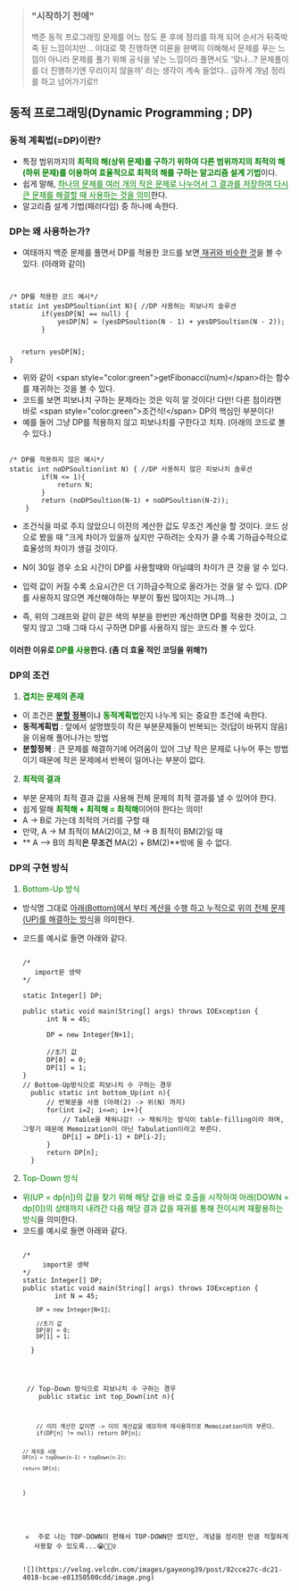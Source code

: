 <blockquote>
<h3 id="시작하기-전에">&quot;시작하기 전에&quot;</h3>
<p>백준 동적 프로그래밍 문제를 어느 정도 푼 후에 정리를 하게 되어 순서가 뒤죽박죽 된 느낌이지만...
이대로 쭉 진행하면 이론을 완벽히 이해해서 문제를 푸는 느낌이 아니라 문제를 풀기 위해 공식을 넣는 느낌이라 풀면서도 '맞나...? 문제풀이를 더 진행하기엔 무리이지 않을까' 라는 생각이 계속 들었다.. 급하게 개념 정리를 하고 넘어가기로!!</p>
</blockquote>
<h2 id="동적-프로그래밍dynamic-programming--dp">동적 프로그래밍(Dynamic Programming ; DP)</h2>
<h3 id="동적-계획법dp이란">동적 계획법(=DP)이란?</h3>
<ul>
<li>특정 범위까지의 <span style="color: green;"><strong>최적의 해(상위 문제)를 구하기 위하여 다른 범위까지의 최적의 해(하위 문제)를 이용하여 효율적으로 최적의 해를 구하는 알고리즘 설계 기법</strong></span>이다.</li>
<li>쉽게 말해, <span style="color: green; border-bottom: 1px solid green;">하나의 문제를 여러 개의 작은 문제로 나누어서 그 결과를 저장하여 다시 큰 문제를 해결할 때 사용하는 것을 의미</span>한다.</li>
<li>알고리즘 설계 기법(패러다임) 중 하나에 속한다.</li>
</ul>
<h3 id="dp는-왜-사용하는가">DP는 왜 사용하는가?</h3>
<ul>
<li>여태까지 백준 문제를 풀면서 DP를 적용한 코드를 보면<span style="border-bottom: 1px solid black;"> 재귀와 비슷한 것</span>을 볼 수 있다. (아래와 같이)</li></ul>
        
<pre><code class="language-java">
<p>/* DP를 적용한 코드 예시*/
static int yesDPSoultion(int N){ //DP 사용하는 피보나치 솔루션
        if(yesDP[N] == null) {
            yesDP[N] = (yesDPSoultion(N - 1) + yesDPSoultion(N - 2));
        }</p>
   return yesDP[N];
}</code></pre>
<ul>
<li>위와 같이  &lt;span style=&quot;color:green&quot;&gt;getFibonacci(num)&lt;/span&gt;라는 함수를 재귀하는 것을 볼 수 있다. </li>
<li>코드를 보면 피보나치 구하는 문제라는 것은 익히 알 것이다! 다만! 다른 점이라면 바로 &lt;span style=&quot;color:green&quot;&gt;조건식!&lt;/span&gt; DP의 핵심인 부분이다!</li>
<li>예를 들어 그냥 DP를 적용하지 않고 피보나치를 구한다고 치자. (아래의 코드로 볼 수 있다.)</li>
</ul>

<pre><code class="language-java">
/* DP를 적용하지 않은 예시*/
static int noDPSoultion(int N) { //DP 사용하지 않은 피보나치 솔루션
        if(N &lt;= 1){
            return N;
        }
        return (noDPSoultion(N-1) + noDPSoultion(N-2));
    }
</code></pre>

<ul>
<li><p>조건식을 따로 주지 않았으니 이전의 계산한 값도 무조건 계산을 할 것이다. 코드 상으로 봤을 때 &quot;크게 차이가 있을까 싶지만 구하려는 숫자가 클 수록 기하급수적으로 효율성의 차이가 생길 것이다. <br/>
<img alt="" src="https://velog.velcdn.com/images/gayeong39/post/7265b29d-2262-4f76-9fcd-aa4bf34b023d/image.png" /></p>
</li>
<li><p>N이 30일 경우 소요 시간이 DP를 사용할때와 아닐떄의 차이가 큰 것을 알 수 있다.<br/>
<img alt="" src="https://velog.velcdn.com/images/gayeong39/post/c7c3f73c-5809-4ecb-8d1d-de817aed2bb4/image.png" /></p>
</li>
<li><p>입력 값이 커질 수록 소요시간은 더 기하급수적으로 올라가는 것을 알 수 있다. (DP를 사용하지 않으면 계산해야하는 부분이 훨씬 많아지는 거니까...)<br/>
<img alt="" src="https://velog.velcdn.com/images/gayeong39/post/0ae3db6b-406e-442f-90a3-5589ce061ce2/image.png" /></p>
</li>
<li><p>즉, 위의 그래프와 같이 같은 색의 부분을 한번만 계산하면 DP를 적용한 것이고, 그렇지 않고 그때 그때 다시 구하면 DP를 사용하지 않는 코드라 볼 수 있다.</p>
</li>
</ul>
<h4 id="이러한-이유로-span-stylecolorgreendp를-사용span한다-좀-더-효율-적인-코딩을-위해">이러한 이유로 <span style="color: green;">DP를 사용</span>한다. (좀 더 효율 적인 코딩을 위해?)</h4>
<h3 id="dp의-조건">DP의 조건</h3>
<ol>
<li><span style="color: green;"><strong>겹치는 문제의 존재</strong></span></li>
</ol>
<ul>
<li>이 조건은 <span style="border-bottom: 1px solid black;"><strong>분할 정복</strong></span>이냐 <span style="color: green;"><strong>동적계획법</strong></span>인지 나누게 되는 중요한 조건에 속한다.</li>
<li><strong>동적계획법</strong> : 앞에서 설명했듯이 작은 부분문제들이 반복되는 것(답이 바뀌지 않음)을 이용해 풀어나가는 방법 </li>
<li><strong>분할정복</strong> : 큰 문제를 해결하기에 어려움이 있어 그냥 작은 문제로 나누어 푸는 방법이기 때문에 작은 문제에서 반복이 일어나는 부분이 없다.
<img alt="" src="https://velog.velcdn.com/images/gayeong39/post/fd415af2-1a61-4fa6-bb68-656b1bb9afdc/image.png" /></li>
</ul>
<ol start="2">
<li><span style="color: green;"><strong>최적의 결과</strong></span></li>
</ol>
<ul>
<li>부분 문제의 최적 결과 값을 사용해 전체 문제의 최적 결과를 낼 수 있어야 한다.</li>
<li>쉽게 말해 <span style="color: green;"><strong>최적해 + 최적해 = 최적해</strong></span>이어야 한다는 의미!
<img alt="" src="https://velog.velcdn.com/images/gayeong39/post/c7b59e91-6f68-4b70-a4a5-58b2dd7851e1/image.png" /></li>
<li>A -&gt; B로 가는데 최적의 거리를 구할 때 </li>
<li>만약, A -&gt; M 최적이 MA(2)이고, M -&gt; B 최적이 BM(2)일 때</li>
<li>** A –&gt; B의 최적<strong>은 무조건</strong> MA(2) + BM(2)**밖에 올 수 없다.</li>
</ul>
<h3 id="dp의-구현-방식">DP의 구현 방식</h3>
<ol>
<li><span style="color: green;">Bottom-Up 방식</span></li>
</ol>
<ul>
<li><p>방식명 그대로 <span style="border-bottom: 1px solid black;">아래(Bottom)에서 부터 계산을 수행 하고 누적으로 위의 전체 문제(UP)를 해결하는 방식</span>을 의미한다. </p>
</li>
<li><p>코드를 예시로 들면 아래와 같다.</p>
        
<pre><code class="language-java">
/*
   import문 생략
*/

static Integer[] DP; 

public static void main(String[] args) throws IOException {
      int N = 45;

      DP = new Integer[N+1];

      //초기 값
      DP[0] = 0;
      DP[1] = 1;
}
// Bottom-Up방식으로 피보나치 수 구하는 경우
  public static int bottom_Up(int n){
      // 반복문을 사용 (아래(2) -&gt; 위(N) 까지)
      for(int i=2; i&lt;=n; i++){
          // Table을 채워나감! -&gt; 채워가는 방식이 table-filling이라 하며, 그렇기 때문에 Memoization이 아닌 Tabulation이라고 부른다.
          DP[i] = DP[i-1] + DP[i-2];
      }
      return DP[n];
  }</code></pre>

</li>
</ul>
<ol start="2">
<li><span style="color: green;">Top-Down 방식</span></li>
</ol>
<ul>
<li><span style="color: green;">위(UP = dp[n])의 값을 찾기 위해 해당 값을 바로 호출을 시작하여 아래(DOWN = dp[0])의 상태까지 내려간 다음 해당 결과 값을 재귀를 통해 전이시켜 재활용하는 방식</span>을 의미한다.</li>
<li>코드를 예시로 들면 아래와 같다.</li>
        
<pre><code class="language-java">
/*
     import문 생략
*/
static Integer[] DP; 
public static void main(String[] args) throws IOException {
        int N = 45;
<pre><code>    DP = new Integer[N+1];

    //초기 값
    DP[0] = 0;
    DP[1] = 1;</code></pre><p>  }</p>
<p> // Top-Down 방식으로 피보나치 수 구하는 경우
    public static int top_Down(int n){</p>
<pre><code>    // 이미 계산한 값이면 -&gt; 이미 계산값을 메모하여 재사용하므로 Memoization이라 부른다.
    if(DP[n] != null) return DP[n];

    // 재귀를 사용
    DP[n] = topDown(n-1) + topDown(n-2);

    return DP[n];
}</code></pre>

<ul>
<li> 주로 나는 TOP-DOWN이 편해서 TOP-DOWN만 썼지만, 개념을 정리한 만큼 적절하게 사용할 수 있도록...😭🙆🏻‍♀️</li>
</ul>
![](https://velog.velcdn.com/images/gayeong39/post/82cce27c-dc21-4018-bcae-e81350500cdd/image.png)

